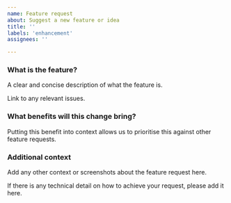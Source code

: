 ```yaml
---
name: Feature request
about: Suggest a new feature or idea
title: ''
labels: 'enhancement'
assignees: ''

---
```


### What is the feature?

A clear and concise description of what the feature is. 

Link to any relevant issues.


### What benefits will this change bring?

Putting this benefit into context allows us to prioritise this against other feature requests. 


### Additional context

Add any other context or screenshots about the feature request here.

If there is any technical detail on how to achieve your request, please add it here. 
